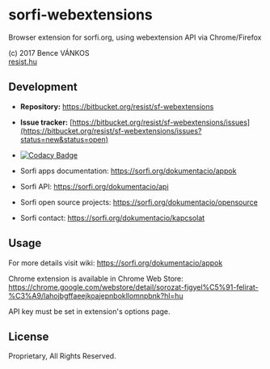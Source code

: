 # sorfi-webextensions

Browser extension for sorfi.org, using webextension API via Chrome/Firefox

(c) 2017 Bence VÁNKOS  
[resist.hu](https://resist.hu)

## Development

+ **Repository:** https://bitbucket.org/resist/sf-webextensions
+ **Issue tracker:** [https://bitbucket.org/resist/sf-webextensions/issues](https://bitbucket.org/resist/sf-webextensions/issues?status=new&status=open)

+ [![Codacy Badge](https://api.codacy.com/project/badge/Grade/58846f71df604c40932e539a783863c7)](https://www.codacy.com/app/resist/sf-webextensions?utm_source=resist@bitbucket.org&amp;utm_medium=referral&amp;utm_content=resist/sf-webextensions&amp;utm_campaign=Badge_Grade)

+ Sorfi apps documentation: https://sorfi.org/dokumentacio/appok  
+ Sorfi API: https://sorfi.org/dokumentacio/api 
+ Sorfi open source projects: https://sorfi.org/dokumentacio/opensource 
+ Sorfi contact: https://sorfi.org/dokumentacio/kapcsolat

## Usage

For more details visit wiki: https://sorfi.org/dokumentacio/appok 

Chrome extension is available in Chrome Web Store: https://chrome.google.com/webstore/detail/sorozat-figyel%C5%91-felirat-%C3%A9/lahojbgffaeejkoajepnbokllomnpbnk?hl=hu 

API key must be set in extension's options page.

## License

Proprietary, All Rights Reserved.
